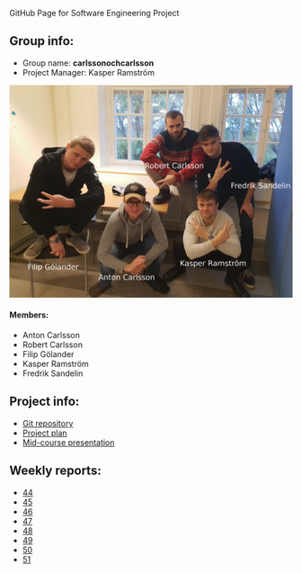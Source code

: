 GitHub Page for Software Engineering Project

## Group info:
* Group name: **carlssonochcarlsson**
* Project Manager: Kasper Ramström

![Alt text](carlssoncarlsson.jpg)

#### Members:
* Anton Carlsson
* Robert Carlsson
* Filip Gölander
* Kasper Ramström
* Fredrik Sandelin

## Project info:

* [Git repository](https://github.com/antoncarlsson/cloudnews)
* [Project plan](https://docs.google.com/document/d/1Hg0ZxK5_y_Vkw8W16Bfwu3eayNPo9ShCfFvujZslWZU/edit?usp=sharing)
* [Mid-course presentation](https://drive.google.com/open?id=1x0x7pN1MMlGhX7jBfmDkBIRcHbxByPJUzUdV8VkXsEo)

## Weekly reports:
* [44](https://drive.google.com/open?id=1skGAC9gxAYvZEPVlsxdhnuxb_1FhQdMr03YFA9smVxs)
* [45](https://drive.google.com/open?id=1s2oyIfsjnRLJF8WMWJHDFEgXK8QokkV0f80aqxYrcw8)
* [46](https://drive.google.com/open?id=1YMO2ehaKMlb75XK4J_7zMZNb2Qwj-UzcBXphiLZ_zEU)
* [47](https://drive.google.com/open?id=1aoqsTUz0Tfj56gm-XbZ_1G_ABYqdnxzQspANjm9rv2Y)
* [48](https://drive.google.com/open?id=1otgCxRPa5tIAYPYvsor_zmqVGX-15kOjkXkz42lyCHU)
* [49](https://drive.google.com/open?id=153LqGXDT1ROKuKP9n9scInU-CalH1k2gfcXORbF4P8s)
* [50](https://drive.google.com/open?id=1ecFK0Kmb8OoG-0XNRa-AbxQoaqwqRX5qKPDA7vWAH28)
* [51](https://drive.google.com/open?id=1ao4Mj889wVPMvw6eTs0IebqAzYiH8sSfew9yKgq0ZRY)
